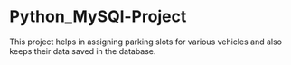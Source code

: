 # Python_MySQl-Project
This project helps in assigning parking slots for various vehicles and also keeps their data saved in the database.
